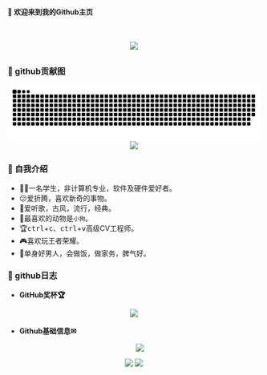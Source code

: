 <div>
<span style="font-size:'35px';font-weight:bold;text-align:center;"> 🙋 欢迎来到我的Github主页</span>
</div>

<h1 align="center">
  <a href="http://zifyu.top/">
    <img src="https://readme-typing-svg.herokuapp.com?font=stxingkai&size=40&weight=450&height=80&color=BF13FF&lines=迷途漫漫，终有一归。;console.log(%22Hello%EF%BC%8Cworld%22)">
  </a>
</h1>


### 📑 github贡献图
<picture>
  <source media="(prefers-color-scheme: dark)" srcset="https://raw.githubusercontent.com/britneyks/britneyks/output/github-contribution-grid-snake-dark.svg">
  <source media="(prefers-color-scheme: light)" srcset="https://raw.githubusercontent.com/britneyks/britneyks/output/github-contribution-grid-snake.svg">
  <img alt="github contribution grid snake animation" src="https://raw.githubusercontent.com/britneyks/britneyks/output/github-contribution-grid-snake.svg">
</picture>


<div align="center" ><img order-radius="100px" src="https://npm.elemecdn.com/anzhiyu-assets/image/common/github-info/Knock-Code.gif"/></div>



### 🧑 自我介绍

- 👨‍🎓一名学生，非计算机专业，软件及硬件爱好者。
- 😕爱折腾，喜欢新奇的事物。
- 🎵爱听歌，古风，流行，经典。
- 🐶最喜欢的动物是`小狗`。
- 🏆<kbd>ctrl</kbd>+<kbd>c</kbd>、<kbd>ctrl</kbd>+<kbd>v</kbd>高级CV工程师。
- 🎮️喜欢玩王者荣耀。
- 🐸单身好男人，会做饭，做家务，脾气好。


### 📔 github日志

-  <span style="font-weight:bold">GitHub奖杯🏆</span> 

<div align="center"><img  src="https://github-profile-trophy.vercel.app/?username=britneyks&row=1&column=5&no-bg=true&theme=juicyfresh" /></div>

- <span style="font-weight:bold">Github基础信息✉</span>

  <div align="center">
  <img align="center" src="https://github-readme-streak-stats.herokuapp.com/?user=britneyks&theme=dark&hide_border=true&locale=zh_Hans" />
  </div>

<div align="center">
  <img height="157px" src="https://github-readme-stats.vercel.app/api?username=britneyks&show_icons=true&locale=cn&theme=radical" />
  <img height="157px" src="https://github-readme-stats.vercel.app/api/top-langs/?username=britneyks&layout=donut&locale=cn&theme=radical" />
</div>

